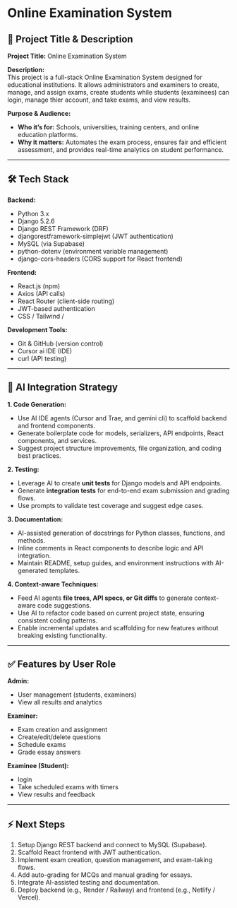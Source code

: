 # Online Examination System

## 🔖 Project Title & Description
**Project Title:** Online Examination System  

**Description:**  
This project is a full-stack Online Examination System designed for educational institutions. It allows administrators and examiners to create, manage, and assign exams, create students while students (examinees) can login, manage thier account, and take exams, and view results.  

**Purpose & Audience:**  
- **Who it’s for:** Schools, universities, training centers, and online education platforms.  
- **Why it matters:** Automates the exam process, ensures fair and efficient assessment, and provides real-time analytics on student performance.  

---

## 🛠️ Tech Stack

**Backend:**  
- Python 3.x  
- Django 5.2.6  
- Django REST Framework (DRF)  
- djangorestframework-simplejwt (JWT authentication)  
- MySQL (via Supabase)  
- python-dotenv (environment variable management)  
- django-cors-headers (CORS support for React frontend)  

**Frontend:**  
- React.js (npm)  
- Axios (API calls)  
- React Router (client-side routing)  
- JWT-based authentication  
- CSS / Tailwind /

**Development Tools:**  
- Git & GitHub (version control)  
- Cursor ai IDE (IDE)  
- curl (API testing)  

---

## 🧠 AI Integration Strategy

**1. Code Generation:**  
- Use AI IDE agents (Cursor and Trae, and gemini cli) to scaffold backend and frontend components.  
- Generate boilerplate code for models, serializers, API endpoints, React components, and services.  
- Suggest project structure improvements, file organization, and coding best practices.  

**2. Testing:**  
- Leverage AI to create **unit tests** for Django models and API endpoints.  
- Generate **integration tests** for end-to-end exam submission and grading flows.  
- Use prompts to validate test coverage and suggest edge cases.  

**3. Documentation:**  
- AI-assisted generation of docstrings for Python classes, functions, and methods.  
- Inline comments in React components to describe logic and API integration.  
- Maintain README, setup guides, and environment instructions with AI-generated templates.  

**4. Context-aware Techniques:**  
- Feed AI agents **file trees, API specs, or Git diffs** to generate context-aware code suggestions.  
- Use AI to refactor code based on current project state, ensuring consistent coding patterns.  
- Enable incremental updates and scaffolding for new features without breaking existing functionality.  

---

## ✅ Features by User Role

**Admin:**  
- User management (students, examiners)  
- View all results and analytics  

**Examiner:** 
- Exam creation and assignment 
- Create/edit/delete questions  
- Schedule exams  
- Grade essay answers  

**Examinee (Student):**  
- login  
- Take scheduled exams with timers  
- View results and feedback  

---

## ⚡ Next Steps

1. Setup Django REST backend and connect to MySQL (Supabase).  
2. Scaffold React frontend with JWT authentication.  
3. Implement exam creation, question management, and exam-taking flows.  
4. Add auto-grading for MCQs and manual grading for essays.  
5. Integrate AI-assisted testing and documentation.  
6. Deploy backend (e.g., Render / Railway) and frontend (e.g., Netlify / Vercel).  
